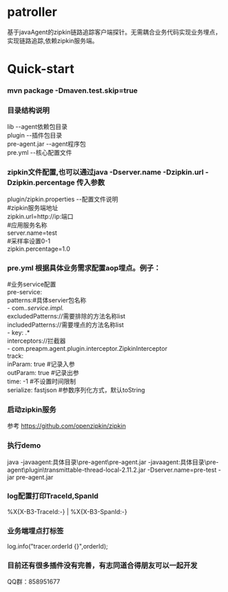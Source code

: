 patroller 
====

基于javaAgent的zipkin链路追踪客户端探针。无需耦合业务代码实现业务埋点，实现链路追踪,依赖zipkin服务端。


Quick-start
=====

### mvn package -Dmaven.test.skip=true  

### 目录结构说明
 
lib --agent依赖包目录    
plugin --插件包目录  
pre-agent.jar --agent程序包  
pre.yml --核心配置文件  


### zipkin文件配置,也可以通过java -Dserver.name -Dzipkin.url -Dzipkin.percentage 传入参数
plugin/zipkin.properties --配置文件说明  
#zipkin服务端地址  
zipkin.url=http://ip:端口  
#应用服务名称  
server.name=test    
#采样率设置0-1  
zipkin.percentage=1.0    

### pre.yml 根据具体业务需求配置aop埋点。例子：  
#业务service配置      
  pre-service:  
    patterns:#具体servier包名称  
      - com.*.service.impl.*  
    excludedPatterns://需要排除的方法名称list  
    includedPatterns://需要埋点的方法名称list  
      - key: .*  
    interceptors://拦截器  
      - com.preapm.agent.plugin.interceptor.ZipkinInterceptor  
    track:  
           inParam: true #记录入参  
           outParam: true #记录出参  
           time: -1    #不设置时间限制   
           serialize: fastjson   #参数序列化方式，默认toString



### 启动zipkin服务
参考 https://github.com/openzipkin/zipkin


### 执行demo
java -javaagent:具体目录\pre-agent\pre-agent.jar -javaagent:具体目录\pre-agent\plugin\transmittable-thread-local-2.11.2.jar    -Dserver.name=pre-test   -jar pre-agent.jar  


### log配置打印TraceId,SpanId
 %X{X-B3-TraceId:-} | %X{X-B3-SpanId:-}  
 
### 业务端埋点打标签
log.info("tracer.orderId {}",orderId);


### 目前还有很多插件没有完善，有志同道合得朋友可以一起开发  
QQ群：858951677
 
